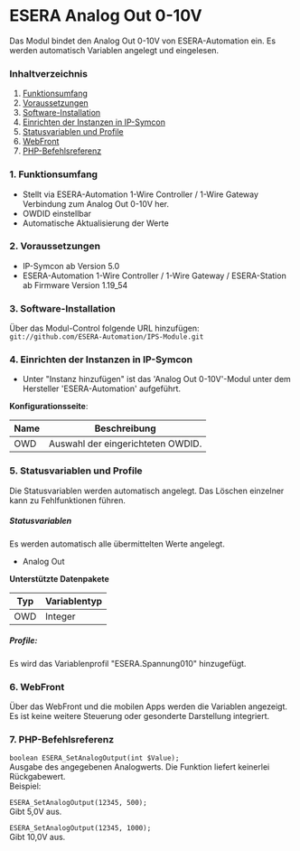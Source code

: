 # ESERA Analog Out 0-10V
Das Modul bindet den Analog Out 0-10V von ESERA-Automation ein. Es werden automatisch Variablen angelegt und eingelesen.

### Inhaltverzeichnis

1. [Funktionsumfang](#1-funktionsumfang)
2. [Voraussetzungen](#2-voraussetzungen)
3. [Software-Installation](#3-software-installation)
4. [Einrichten der Instanzen in IP-Symcon](#4-einrichten-der-instanzen-in-ip-symcon)
5. [Statusvariablen und Profile](#5-statusvariablen-und-profile)
6. [WebFront](#6-webfront)
7. [PHP-Befehlsreferenz](#7-php-befehlsreferenz)

### 1. Funktionsumfang

* Stellt via ESERA-Automation 1-Wire Controller / 1-Wire Gateway Verbindung zum Analog Out 0-10V her.
* OWDID einstellbar
* Automatische Aktualisierung der Werte

### 2. Voraussetzungen

- IP-Symcon ab Version 5.0
- ESERA-Automation 1-Wire Controller / 1-Wire Gateway / ESERA-Station ab Firmware Version 1.19_54

### 3. Software-Installation

Über das Modul-Control folgende URL hinzufügen:
`git://github.com/ESERA-Automation/IPS-Module.git`  

### 4. Einrichten der Instanzen in IP-Symcon

- Unter "Instanz hinzufügen" ist das 'Analog Out 0-10V'-Modul unter dem Hersteller 'ESERA-Automation' aufgeführt.  

__Konfigurationsseite__:

Name | Beschreibung
---- | ---------------------------------
OWD  | Auswahl der eingerichteten OWDID.

### 5. Statusvariablen und Profile

Die Statusvariablen werden automatisch angelegt. Das Löschen einzelner kann zu Fehlfunktionen führen.

##### Statusvariablen

Es werden automatisch alle übermittelten Werte angelegt.
- Analog Out

__Unterstützte Datenpakete__

Typ       | Variablentyp
--------- | -------------
OWD       | Integer

##### Profile:

Es wird das Variablenprofil "ESERA.Spannung010" hinzugefügt.

### 6. WebFront

Über das WebFront und die mobilen Apps werden die Variablen angezeigt. Es ist keine weitere Steuerung oder gesonderte Darstellung integriert.

### 7. PHP-Befehlsreferenz
`boolean ESERA_SetAnalogOutput(int $Value);`  
Ausgabe des angegebenen Analogwerts.
Die Funktion liefert keinerlei Rückgabewert.  
Beispiel:  

`ESERA_SetAnalogOutput(12345, 500);`  
Gibt 5,0V aus.

`ESERA_SetAnalogOutput(12345, 1000);`  
Gibt 10,0V aus.
